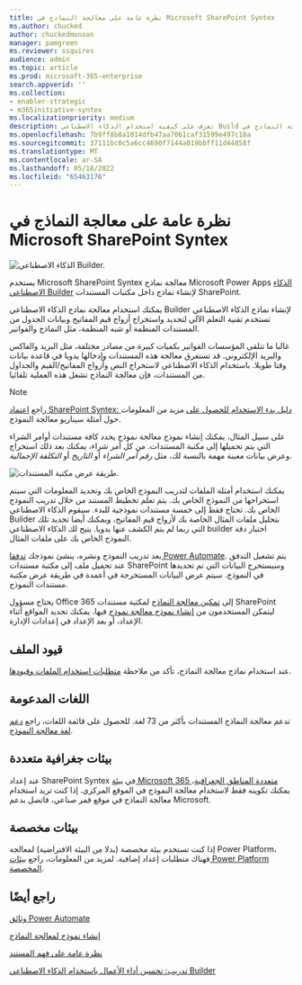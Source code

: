 ```yaml
---
title: نظرة عامة على معالجة النماذج في Microsoft SharePoint Syntex
ms.author: chucked
author: chuckedmonson
manager: pamgreen
ms.reviewer: ssquires
audience: admin
ms.topic: article
ms.prod: microsoft-365-enterprise
search.appverid: ''
ms.collection:
- enabler-strategic
- m365initiative-syntex
ms.localizationpriority: medium
description: تعرف على كيفية استخدام الذكاء الاصطناعي Build لإنشاء نماذج معالجة النماذج في Microsoft SharePoint Syntex.
ms.openlocfilehash: 7b9ff8b8a1014dfb47aa7061caf31599e497c18a
ms.sourcegitcommit: 37111bc0c5a6cc4690f7144a019bbff11d44858f
ms.translationtype: MT
ms.contentlocale: ar-SA
ms.lasthandoff: 05/18/2022
ms.locfileid: "65463176"
---
```

# <a name="form-processing-overview-in-microsoft-sharepoint-syntex"></a>نظرة عامة على معالجة النماذج في Microsoft SharePoint Syntex

 ![الذكاء الاصطناعي Builder.](../media/content-understanding/ai-builder.png)</br>

يستخدم Microsoft SharePoint Syntex معالجة نماذج Microsoft Power Apps [الذكاء الاصطناعي Builder](/ai-builder/overview) لإنشاء نماذج داخل مكتبات المستندات SharePoint.

يمكنك استخدام معالجة نماذج الذكاء الاصطناعي Builder لإنشاء نماذج الذكاء الاصطناعي تستخدم تقنية التعلم الآلي لتحديد واستخراج أزواج قيم المفاتيح وبيانات الجدول من المستندات المنظمة أو شبه المنظمة، مثل النماذج والفواتير.

غالبا ما تتلقى المؤسسات الفواتير بكميات كبيرة من مصادر مختلفة، مثل البريد والفاكس والبريد الإلكتروني. قد تستغرق معالجة هذه المستندات وإدخالها يدويا في قاعدة بيانات وقتا طويلا. باستخدام الذكاء الاصطناعي لاستخراج النص وأزواج المفاتيح/القيم والجداول من المستندات، فإن معالجة النماذج تشغل هذه العملية تلقائيا. 

> [!NOTE]
> راجع [اعتماد SharePoint Syntex: دليل بدء الاستخدام للحصول على](./adoption-getstarted.md) مزيد من المعلومات حول أمثلة سيناريو معالجة النموذج.

على سبيل المثال، يمكنك إنشاء نموذج معالجة نموذج يحدد كافة مستندات أوامر الشراء التي يتم تحميلها إلى مكتبة المستندات. من كل أمر شراء، يمكنك بعد ذلك استخراج وعرض بيانات معينة مهمة بالنسبة لك، مثل *رقم أمر الشراء* أو *التاريخ* أو *التكلفة الإجمالية*.

![طريقة عرض مكتبة المستندات.](../media/content-understanding/doc-lib-done.png)</br>  

يمكنك استخدام أمثلة الملفات لتدريب النموذج الخاص بك وتحديد المعلومات التي سيتم استخراجها من النموذج الخاص بك. يتم تعلم تخطيط المستند من خلال تدريب النموذج الخاص بك. تحتاج فقط إلى خمسة مستندات نموذجية للبدء. سيقوم الذكاء الاصطناعي Builder بتحليل ملفات المثال الخاصة بك لأزواج قيم المفاتيح، ويمكنك أيضا تحديد تلك التي ربما لم يتم الكشف عنها يدويا.  يتيح لك الذكاء الاصطناعي builder اختبار دقة النموذج الخاص بك على ملفات المثال.

بعد تدريب النموذج ونشره، ينشئ نموذجك [تدفقا Power Automate](/power-automate/getting-started). يتم تشغيل التدفق عند تحميل ملف إلى مكتبة مستندات SharePoint وسيستخرج البيانات التي تم تحديدها في النموذج. سيتم عرض البيانات المستخرجة في أعمدة في طريقة عرض مكتبة مستندات النموذج.

يحتاج مسؤول Office 365 إلى [تمكين معالجة النماذج](./set-up-content-understanding.md) لمكتبة مستندات SharePoint ليتمكن المستخدمون من [إنشاء نموذج معالجة نموذج](create-a-form-processing-model.md) فيها. يمكنك تحديد المواقع أثناء الإعداد، أو بعد الإعداد في إعدادات الإدارة.

## <a name="file-limitations"></a>قيود الملف

عند استخدام نماذج معالجة النماذج، تأكد من ملاحظة [متطلبات استخدام الملفات وقيودها](/ai-builder/form-processing-model-requirements).

## <a name="supported-languages"></a>اللغات المدعومة

تدعم معالجة النماذج المستندات بأكثر من 73 لغة. للحصول على قائمة اللغات، راجع [دعم لغة معالجة النموذج](/power-platform-release-plan/2021wave2/ai-builder/form-processing-new-language-support).

## <a name="multi-geo-environments"></a>بيئات جغرافية متعددة

عند إعداد SharePoint Syntex في [بيئة Microsoft 365 متعددة المناطق الجغرافية](../enterprise/microsoft-365-multi-geo.md)، يمكنك تكوينه فقط لاستخدام معالجة النموذج في الموقع المركزي. إذا كنت تريد استخدام معالجة النماذج في موقع قمر صناعي، فاتصل بدعم Microsoft.

## <a name="custom-environments"></a>بيئات مخصصة

إذا كنت تستخدم بيئة مخصصة (بدلا من البيئة الافتراضية) لمعالجة Power Platform، فهناك متطلبات إعداد إضافية. لمزيد من المعلومات، راجع [بيئات Power Platform المخصصة](set-up-content-understanding.md#requirements).


## <a name="see-also"></a>راجع أيضًا
  
[وثائق Power Automate](/power-automate/)

[إنشاء نموذج لمعالجة النماذج](create-a-form-processing-model.md)

[نظرة عامة على فهم المستند](document-understanding-overview.md)

[تدريب: تحسين أداء الأعمال باستخدام الذكاء الاصطناعي Builder](/learn/paths/improve-business-performance-ai-builder/?source=learn)